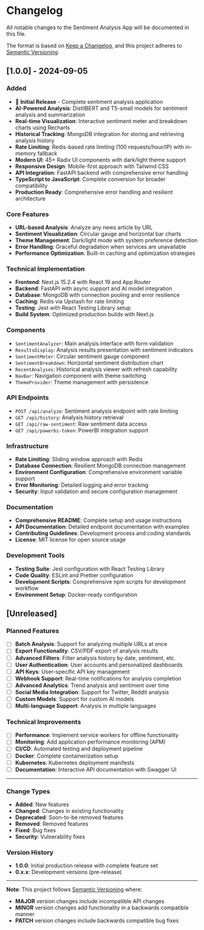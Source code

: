 # Changelog

All notable changes to the Sentiment Analysis App will be documented in this file.

The format is based on [Keep a Changelog](https://keepachangelog.com/en/1.0.0/),
and this project adheres to [Semantic Versioning](https://semver.org/spec/v2.0.0.html).

## [1.0.0] - 2024-09-05

### Added
- 🎉 **Initial Release** - Complete sentiment analysis application
- **AI-Powered Analysis**: DistilBERT and T5-small models for sentiment analysis and summarization
- **Real-time Visualization**: Interactive sentiment meter and breakdown charts using Recharts
- **Historical Tracking**: MongoDB integration for storing and retrieving analysis history
- **Rate Limiting**: Redis-based rate limiting (100 requests/hour/IP) with in-memory fallback
- **Modern UI**: 45+ Radix UI components with dark/light theme support
- **Responsive Design**: Mobile-first approach with Tailwind CSS
- **API Integration**: FastAPI backend with comprehensive error handling
- **TypeScript to JavaScript**: Complete conversion for broader compatibility
- **Production Ready**: Comprehensive error handling and resilient architecture

### Core Features
- **URL-based Analysis**: Analyze any news article by URL
- **Sentiment Visualization**: Circular gauge and horizontal bar charts
- **Theme Management**: Dark/light mode with system preference detection
- **Error Handling**: Graceful degradation when services are unavailable
- **Performance Optimization**: Built-in caching and optimization strategies

### Technical Implementation
- **Frontend**: Next.js 15.2.4 with React 19 and App Router
- **Backend**: FastAPI with async support and AI model integration
- **Database**: MongoDB with connection pooling and error resilience
- **Caching**: Redis via Upstash for rate limiting
- **Testing**: Jest with React Testing Library setup
- **Build System**: Optimized production builds with Next.js

### Components
- `SentimentAnalyzer`: Main analysis interface with form validation
- `ResultsDisplay`: Analysis results presentation with sentiment indicators
- `SentimentMeter`: Circular sentiment gauge component
- `SentimentBreakdown`: Horizontal sentiment distribution chart
- `RecentAnalyses`: Historical analysis viewer with refresh capability
- `NavBar`: Navigation component with theme switching
- `ThemeProvider`: Theme management with persistence

### API Endpoints
- `POST /api/analyze`: Sentiment analysis endpoint with rate limiting
- `GET /api/history`: Analysis history retrieval
- `GET /api/raw-sentiment`: Raw sentiment data access
- `GET /api/powerbi-token`: PowerBI integration support

### Infrastructure
- **Rate Limiting**: Sliding window approach with Redis
- **Database Connection**: Resilient MongoDB connection management
- **Environment Configuration**: Comprehensive environment variable support
- **Error Monitoring**: Detailed logging and error tracking
- **Security**: Input validation and secure configuration management

### Documentation
- **Comprehensive README**: Complete setup and usage instructions
- **API Documentation**: Detailed endpoint documentation with examples
- **Contributing Guidelines**: Development process and coding standards
- **License**: MIT license for open source usage

### Development Tools
- **Testing Suite**: Jest configuration with React Testing Library
- **Code Quality**: ESLint and Prettier configuration
- **Development Scripts**: Comprehensive npm scripts for development workflow
- **Environment Setup**: Docker-ready configuration

## [Unreleased]

### Planned Features
- [ ] **Batch Analysis**: Support for analyzing multiple URLs at once
- [ ] **Export Functionality**: CSV/PDF export of analysis results
- [ ] **Advanced Filters**: Filter analysis history by date, sentiment, etc.
- [ ] **User Authentication**: User accounts and personalized dashboards
- [ ] **API Keys**: User-specific API key management
- [ ] **Webhook Support**: Real-time notifications for analysis completion
- [ ] **Advanced Analytics**: Trend analysis and sentiment over time
- [ ] **Social Media Integration**: Support for Twitter, Reddit analysis
- [ ] **Custom Models**: Support for custom AI models
- [ ] **Multi-language Support**: Analysis in multiple languages

### Technical Improvements
- [ ] **Performance**: Implement service workers for offline functionality
- [ ] **Monitoring**: Add application performance monitoring (APM)
- [ ] **CI/CD**: Automated testing and deployment pipeline
- [ ] **Docker**: Complete containerization setup
- [ ] **Kubernetes**: Kubernetes deployment manifests
- [ ] **Documentation**: Interactive API documentation with Swagger UI

---

### Change Types
- **Added**: New features
- **Changed**: Changes in existing functionality
- **Deprecated**: Soon-to-be removed features
- **Removed**: Removed features
- **Fixed**: Bug fixes
- **Security**: Vulnerability fixes

### Version History
- **1.0.0**: Initial production release with complete feature set
- **0.x.x**: Development versions (pre-release)

---

**Note**: This project follows [Semantic Versioning](https://semver.org/) where:
- **MAJOR** version changes include incompatible API changes
- **MINOR** version changes add functionality in a backwards compatible manner
- **PATCH** version changes include backwards compatible bug fixes